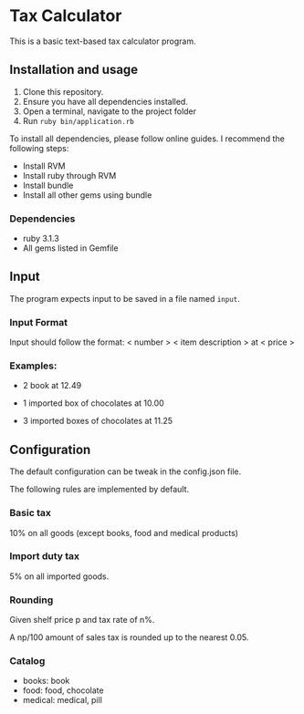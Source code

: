 # Tax Calculator

This is a basic text-based tax calculator program.

## Installation and usage
1) Clone this repository.
1) Ensure you have all dependencies installed.
1) Open a terminal, navigate to the project folder
1) Run `ruby bin/application.rb`

To install all dependencies, please follow online guides. I recommend the following steps:
- Install RVM
- Install ruby through RVM
- Install bundle
- Install all other gems using bundle

### Dependencies
- ruby 3.1.3
- All gems listed in Gemfile

## Input

The program expects input to be saved in a file named `input`.

### Input Format

Input should follow the format: < number > < item description > at < price >

### Examples:

- 2 book at 12.49

- 1 imported box of chocolates at 10.00

- 3 imported boxes of chocolates at 11.25

## Configuration

The default configuration can be tweak in the config.json file.

The following rules are implemented by default.

### Basic tax

10% on all goods (except books, food and medical products)

### Import duty tax

5% on all imported goods.

### Rounding

Given shelf price p and tax rate of n%.

A np/100 amount of sales tax is rounded up to the nearest 0.05.

### Catalog

- books: book
- food: food, chocolate
- medical: medical, pill